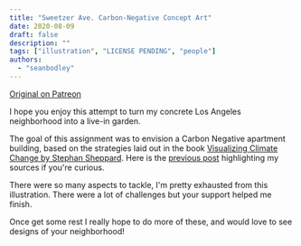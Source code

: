 ```yaml
---
title: "Sweetzer Ave. Carbon-Negative Concept Art"
date: 2020-08-09
draft: false
description: ""
tags: ["illustration", "LICENSE PENDING", "people"]
authors:
  - "seanbodley"
---
```


[Original on Patreon](https://www.patreon.com/posts/sweetzer-ave-art-39995429)

I hope you enjoy this attempt to turn my concrete Los Angeles neighborhood into a live-in garden. 

The goal of this assignment was to envision a Carbon Negative apartment building, based on the strategies laid out in the book [Visualizing Climate Change by Stephan Sheppard](https://www.routledge.com/Visualizing-Climate-Change-A-Guide-to-Visual-Communication-of-Climate/Sheppard/p/book/9781844078202?fbclid=IwAR1rm7HSaBGlMT8UXfysBTTKcv1y_s35cli93K2XMWkyw6dPo_WX-nIlHzM). Here is the [previous post](https://www.patreon.com/posts/36468066) highlighting my sources if you're curious.

There were so many aspects to tackle, I'm pretty exhausted from this illustration. There were a lot of challenges but your support helped me finish. 

Once get some rest I really hope to do more of these, and would love to see designs of your neighborhood!